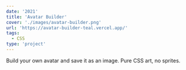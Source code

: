 ```yaml
---
date: '2021'
title: 'Avatar Builder'
cover: './images/avatar-builder.png'
url: 'https://avatar-builder-teal.vercel.app/'
tags: 
  - CSS
type: 'project'
---
```


Build your own avatar and save it as an image. Pure CSS art, no sprites. 

